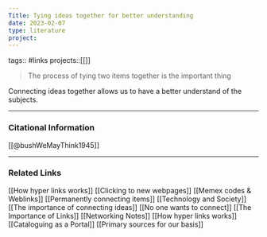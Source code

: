 ```yaml
---
Title: Tying ideas together for better understanding
date: 2023-02-07
type: literature
project:
---
```

tags:: #links 
projects::[[]]

> The process of tying two items together is the important thing

Connecting ideas together allows us to have a better understand of the subjects.

---
### Citational Information

[[@bushWeMayThink1945]]

---

### Related Links

[[How hyper links works]]
[[Clicking to new webpages]]
[[Memex codes & Weblinks]]
[[Permanently connecting items]]
[[Technology and Society]]
[[The importance of connecting ideas]]
[[No one wants to connect]]
[[The Importance of Links]]
[[Networking Notes]]
[[How hyper links works]]
[[Cataloguing as a Portal]]
[[Primary sources for our basis]]